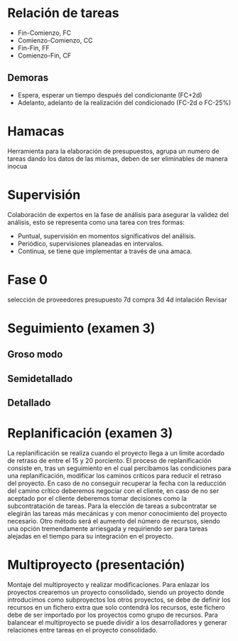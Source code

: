 # Relación de tareas
- Fin-Comienzo, FC
- Comienzo-Comienzo, CC
- Fin-Fin, FF
- Comienzo-Fin, CF

## Demoras
- Espera, esperar un tiempo después del condicionante (FC+2d)
- Adelanto, adelanto de la realización del condicionado (FC-2d o FC-25%)

# Hamacas
Herramienta para la elaboración de presupuestos, agrupa un numero de tareas dando los datos de las mismas, deben de ser eliminables de manera inocua
# Supervisión
Colaboración de expertos en la fase de análisis para asegurar la validez del análisis, esto se representa como una tarea con tres formas:
- Puntual, supervisión en momentos significativos del análisis.
- Periódico, supervisiones planeadas en intervalos.
- Continua, se tiene que implementar a través de una amaca.

# Fase 0
selección de proveedores
presupuesto
7d
compra
3d
4d intalación
Revisar
# Seguimiento (examen 3)
## Groso modo
## Semidetallado
## Detallado
# Replanificación (examen 3)
La replanificación se realiza cuando el proyecto llega a un límite acordado de retraso de entre el 15 y 20 porciento. El proceso de replanificación consiste en, tras un seguimiento en el cual percibamos las condiciones para una replanificación, modificar los caminos críticos para reducir el retraso del proyecto. En caso de no conseguir recuperar la fecha con la reducción del camino crítico deberemos negociar con el cliente, en caso de no ser aceptado por el cliente deberemos tomar decisiones como la subcontratación de tareas. Para la elección de tareas a subcontratar se elegirán las tareas más mecánicas y con menor conocimiento del proyecto necesario. Otro método será el aumento del número de recursos, siendo una opción tremendamente arriesgada y requiriendo ser para tareas alejadas en el tiempo para su integración en el proyecto.
# Multiproyecto (presentación)
Montaje del multiproyecto y realizar modificaciones. Para enlazar los proyectos crearemos un proyecto consolidado, siendo un proyecto donde introducimos como subproyectos los otros proyectos, se debe de definir los recursos en un fichero extra que solo contendrá los recursos, este fichero debe de ser importado por los proyectos como grupo de recursos.
Para balancear el multiproyecto se puede dividir a los desarrolladores y generar relaciones entre tareas en el proyecto consolidado.